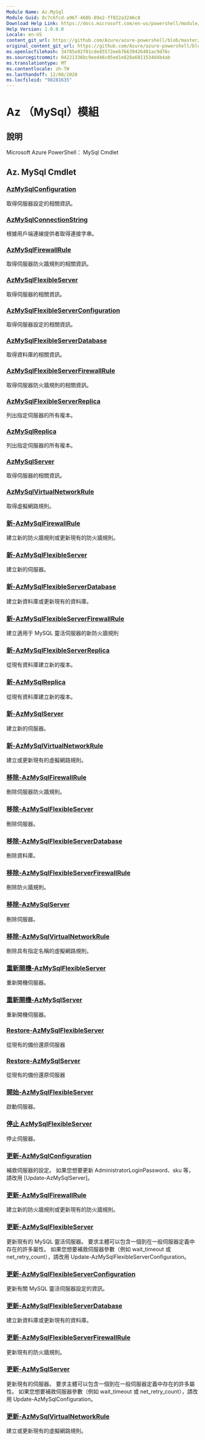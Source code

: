 ```yaml
---
Module Name: Az.MySql
Module Guid: 8c7c6fcd-a96f-460b-89e2-ff822a3246c8
Download Help Link: https://docs.microsoft.com/en-us/powershell/module/az.mysql
Help Version: 1.0.0.0
Locale: en-US
content_git_url: https://github.com/Azure/azure-powershell/blob/master/src/MySql/help/Az.MySql.md
original_content_git_url: https://github.com/Azure/azure-powershell/blob/master/src/MySql/help/Az.MySql.md
ms.openlocfilehash: 34785e02f01cde85572eeb76639426401ac9d76c
ms.sourcegitcommit: 04221336bc9eed46c05ed1e828a6811534d4b4ab
ms.translationtype: MT
ms.contentlocale: zh-TW
ms.lasthandoff: 12/08/2020
ms.locfileid: "98281635"
---
```

# Az （MySql）模組
## 說明
Microsoft Azure PowerShell： MySql Cmdlet

## Az. MySql Cmdlet
### [AzMySqlConfiguration](Get-AzMySqlConfiguration.md)
取得伺服器設定的相關資訊。

### [AzMySqlConnectionString](Get-AzMySqlConnectionString.md)
根據用戶端連線提供者取得連接字串。

### [AzMySqlFirewallRule](Get-AzMySqlFirewallRule.md)
取得伺服器防火牆規則的相關資訊。

### [AzMySqlFlexibleServer](Get-AzMySqlFlexibleServer.md)
取得伺服器的相關資訊。

### [AzMySqlFlexibleServerConfiguration](Get-AzMySqlFlexibleServerConfiguration.md)
取得伺服器設定的相關資訊。

### [AzMySqlFlexibleServerDatabase](Get-AzMySqlFlexibleServerDatabase.md)
取得資料庫的相關資訊。

### [AzMySqlFlexibleServerFirewallRule](Get-AzMySqlFlexibleServerFirewallRule.md)
取得伺服器防火牆規則的相關資訊。

### [AzMySqlFlexibleServerReplica](Get-AzMySqlFlexibleServerReplica.md)
列出指定伺服器的所有複本。

### [AzMySqlReplica](Get-AzMySqlReplica.md)
列出指定伺服器的所有複本。

### [AzMySqlServer](Get-AzMySqlServer.md)
取得伺服器的相關資訊。

### [AzMySqlVirtualNetworkRule](Get-AzMySqlVirtualNetworkRule.md)
取得虛擬網路規則。

### [新-AzMySqlFirewallRule](New-AzMySqlFirewallRule.md)
建立新的防火牆規則或更新現有的防火牆規則。

### [新-AzMySqlFlexibleServer](New-AzMySqlFlexibleServer.md)
建立新的伺服器。

### [新-AzMySqlFlexibleServerDatabase](New-AzMySqlFlexibleServerDatabase.md)
建立新資料庫或更新現有的資料庫。

### [新-AzMySqlFlexibleServerFirewallRule](New-AzMySqlFlexibleServerFirewallRule.md)
建立適用于 MySQL 靈活伺服器的新防火牆規則

### [新-AzMySqlFlexibleServerReplica](New-AzMySqlFlexibleServerReplica.md)
從現有資料庫建立新的複本。

### [新-AzMySqlReplica](New-AzMySqlReplica.md)
從現有資料庫建立新的複本。

### [新-AzMySqlServer](New-AzMySqlServer.md)
建立新的伺服器。

### [新-AzMySqlVirtualNetworkRule](New-AzMySqlVirtualNetworkRule.md)
建立或更新現有的虛擬網路規則。

### [移除-AzMySqlFirewallRule](Remove-AzMySqlFirewallRule.md)
刪除伺服器防火牆規則。

### [移除-AzMySqlFlexibleServer](Remove-AzMySqlFlexibleServer.md)
刪除伺服器。

### [移除-AzMySqlFlexibleServerDatabase](Remove-AzMySqlFlexibleServerDatabase.md)
刪除資料庫。

### [移除-AzMySqlFlexibleServerFirewallRule](Remove-AzMySqlFlexibleServerFirewallRule.md)
刪除防火牆規則。

### [移除-AzMySqlServer](Remove-AzMySqlServer.md)
刪除伺服器。

### [移除-AzMySqlVirtualNetworkRule](Remove-AzMySqlVirtualNetworkRule.md)
刪除具有指定名稱的虛擬網路規則。

### [重新開機-AzMySqlFlexibleServer](Restart-AzMySqlFlexibleServer.md)
重新開機伺服器。

### [重新開機-AzMySqlServer](Restart-AzMySqlServer.md)
重新開機伺服器。

### [Restore-AzMySqlFlexibleServer](Restore-AzMySqlFlexibleServer.md)
從現有的備份還原伺服器

### [Restore-AzMySqlServer](Restore-AzMySqlServer.md)
從現有的備份還原伺服器

### [開始-AzMySqlFlexibleServer](Start-AzMySqlFlexibleServer.md)
啟動伺服器。

### [停止 AzMySqlFlexibleServer](Stop-AzMySqlFlexibleServer.md)
停止伺服器。

### [更新-AzMySqlConfiguration](Update-AzMySqlConfiguration.md)
補救伺服器的設定。
如果您想要更新 AdministratorLoginPassword、sku 等，請改用 [Update-AzMySqlServer]。

### [更新-AzMySqlFirewallRule](Update-AzMySqlFirewallRule.md)
建立新的防火牆規則或更新現有的防火牆規則。

### [更新-AzMySqlFlexibleServer](Update-AzMySqlFlexibleServer.md)
更新現有的 MySQL 靈活伺服器。
要求主體可以包含一個到在一般伺服器定義中存在的許多屬性。
如果您想要補救伺服器參數（例如 wait_timeout 或 net_retry_count），請改用 Update-AzMySqlFlexibleServerConfiguration。

### [更新-AzMySqlFlexibleServerConfiguration](Update-AzMySqlFlexibleServerConfiguration.md)
更新有關 MySQL 靈活伺服器設定的資訊。

### [更新-AzMySqlFlexibleServerDatabase](Update-AzMySqlFlexibleServerDatabase.md)
建立新資料庫或更新現有的資料庫。

### [更新-AzMySqlFlexibleServerFirewallRule](Update-AzMySqlFlexibleServerFirewallRule.md)
更新現有的防火牆規則。

### [更新-AzMySqlServer](Update-AzMySqlServer.md)
更新現有的伺服器。
要求主體可以包含一個到在一般伺服器定義中存在的許多屬性。
如果您想要補救伺服器參數（例如 wait_timeout 或 net_retry_count），請改用 Update-AzMySqlConfiguration。

### [更新-AzMySqlVirtualNetworkRule](Update-AzMySqlVirtualNetworkRule.md)
建立或更新現有的虛擬網路規則。

